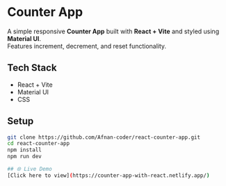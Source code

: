 # Counter App  

A simple responsive **Counter App** built with **React + Vite** and styled using **Material UI**.  
Features increment, decrement, and reset functionality.  

## Tech Stack  
- React + Vite  
- Material UI  
- CSS  

## Setup  
```bash
git clone https://github.com/Afnan-coder/react-counter-app.git
cd react-counter-app
npm install
npm run dev

## 🌐 Live Demo  
[Click here to view](https://counter-app-with-react.netlify.app/)
